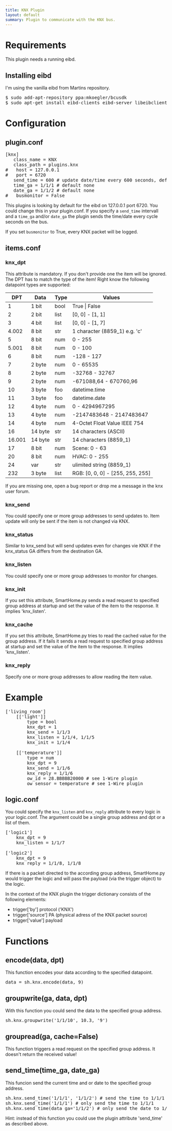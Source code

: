 ```yaml
---
title: KNX Plugin
layout: default
summary: Plugin to communicate with the KNX bus.
---
```


Requirements
============
This plugin needs a running eibd.

Installing eibd
---------------
I'm using the vanilla eibd from Martins repository.
<pre>$ sudo add-apt-repository ppa:mkoegler/bcusdk
$ sudo apt-get install eibd-clients eibd-server libeibclient-dev</pre>


Configuration
=============

plugin.conf
-----------

<pre>
[knx]
   class_name = KNX
   class_path = plugins.knx
#   host = 127.0.0.1
#   port = 6720
   send_time = 600 # update date/time every 600 seconds, default none
   time_ga = 1/1/1 # default none
   date_ga = 1/1/2 # default none
#   busmonitor = False
</pre>

This plugins is looking by default for the eibd on 127.0.0.1 port 6720. You could change this in your plugin.conf.
If you specify a `send_time` intervall and a `time_ga` and/or `date_ga` the plugin sends the time/date every cycle seconds on the bus.

If you set `busmonitor` to True, every KNX packet will be logged.

items.conf
--------------

### knx_dpt
This attribute is mandatory. If you don't provide one the item will be ignored.
The DPT has to match the type of the item!
Right know the following datapoint types are supported:

| DPT | Data | Type | Values |
|--------|------|------------|--------|
| 1 | 1 bit | bool | True &#124; False |
| 2 | 2 bit | list | [0, 0] - [1, 1] |
| 3 | 4 bit | list | [0, 0] - [1, 7] |
| 4.002 | 8 bit | str | 1 character (8859_1) e.g. 'c'|
| 5 | 8 bit | num | 0 - 255 |
| 5.001 | 8 bit | num | 0 - 100 |
| 6 | 8 bit | num | -128 - 127 |
| 7 | 2 byte | num | 0 - 65535 |
| 8 | 2 byte | num | -32768 - 32767 |
| 9 | 2 byte | num | -671088,64 - 670760,96 |
| 10 | 3 byte | foo | datetime.time |
| 11 | 3 byte | foo | datetime.date |
| 12 | 4 byte | num | 0 - 4294967295 |
| 13 | 4 byte | num | -2147483648 - 2147483647 |
| 14 | 4 byte | num | 4-Octet Float Value IEEE 754 |
| 16 | 14 byte | str | 14 characters (ASCII) |
| 16.001 | 14 byte | str | 14 characters (8859_1) |
| 17 | 8 bit | num | Scene: 0 - 63 |
| 20 | 8 bit | num | HVAC: 0 - 255 |
| 24 | var | str | ulimited string (8859_1) |
| 232 | 3 byte | list | RGB: [0, 0, 0] - [255, 255, 255] |

If you are missing one, open a bug report or drop me a message in the knx user forum.

### knx_send
You could specify one or more group addresses to send updates to. Item update will only be sent if the item is not changed via KNX.

### knx_status
Similar to knx_send but will send updates even for changes vie KNX if the knx_status GA differs from the destination GA.

### knx_listen
You could specify one or more group addresses to monitor for changes.

### knx_init
If you set this attribute, SmartHome.py sends a read request to specified group address at startup and set the value of the item to the response.
It implies 'knx_listen'.

### knx_cache
If you set this attribute, SmartHome.py tries to read the cached value for the group address. If it fails it sends a read request to specified group address at startup and set the value of the item to the response.
It implies 'knx_listen'.

### knx_reply
Specify one or more group addresses to allow reading the item value.

# Example
<pre>
['living_room']
    [['light']]
        type = bool
        knx_dpt = 1
        knx_send = 1/1/3
        knx_listen = 1/1/4, 1/1/5
        knx_init = 1/1/4

    [['temperature']]
        type = num
        knx_dpt = 9
        knx_send = 1/1/6
        knx_reply = 1/1/6
        ow_id = 28.BBBBB20000 # see 1-Wire plugin
        ow_sensor = temperature # see 1-Wire plugin
</pre>

logic.conf
----------
You could specify the `knx_listen` and `knx_reply` attribute to every logic in your logic.conf. The argument could be a single group address and dpt or a list of them.
<pre>
['logic1']
    knx_dpt = 9
    knx_listen = 1/1/7

['logic2']
    knx_dpt = 9
    knx_reply = 1/1/8, 1/1/8
</pre>
If there is a packet directed to the according group address, SmartHome.py would trigger the logic and will pass the payload (via the trigger object) to the logic.

In the context of the KNX plugin the trigger dictionary consists of the following elements:

* trigger['by']     protocol ('KNX')
* trigger['source']     PA (physical adress of the KNX packet source) 
* trigger['value']     payload

Functions
=========

encode(data, dpt)
-----------------
This function encodes your data according to the specified datapoint.
<pre>data = sh.knx.encode(data, 9)</pre>

groupwrite(ga, data, dpt)
-------------------------
With this function you could send the data to the specified group address.
<pre>sh.knx.groupwrite('1/1/10', 10.3, '9')</pre>

groupread(ga, cache=False)
--------------------------
This function triggers a read request on the specified group address. It doesn't return the received value!

send_time(time_ga, date_ga)
-----------------------------
This funcion send the current time and or date to the specified group address.
<pre>sh.knx.send_time('1/1/1', '1/1/2') # send the time to 1/1/1 and the date to 1/1/2
sh.knx.send_time('1/1/1') # only send the time to 1/1/1
sh.knx.send_time(data_ga='1/1/2') # only send the date to 1/1/2
</pre>
Hint: instead of this function you could use the plugin attribute 'send_time' as described above.
